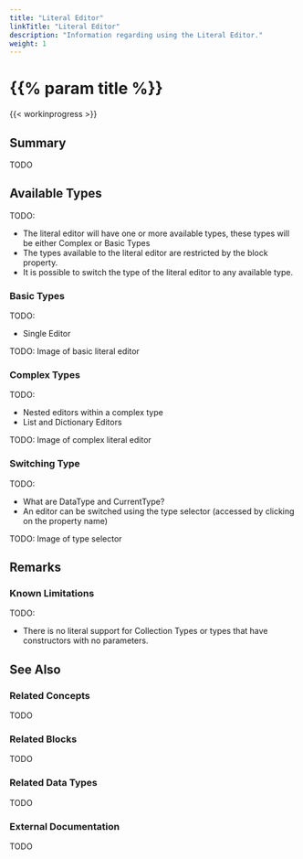 ```yaml
---
title: "Literal Editor"
linkTitle: "Literal Editor"
description: "Information regarding using the Literal Editor."
weight: 1
---
```


# {{% param title %}}

{{< workinprogress >}}

## Summary

TODO

## Available Types

TODO:

- The literal editor will have one or more available types, these types will be either Complex or Basic Types
- The types available to the literal editor are restricted by the block property.
- It is possible to switch the type of the literal editor to any available type.

### Basic Types

TODO:

- Single Editor

TODO: Image of basic literal editor

### Complex Types

TODO:

- Nested editors within a complex type
- List and Dictionary Editors

TODO: Image of complex literal editor

### Switching Type

TODO:

- What are DataType and CurrentType?
- An editor can be switched using the type selector (accessed by clicking on the property name)

TODO: Image of type selector

## Remarks

### Known Limitations

TODO:

- There is no literal support for Collection Types or types that have constructors with no parameters.

## See Also

### Related Concepts

TODO

### Related Blocks

TODO

### Related Data Types

TODO

### External Documentation

TODO
